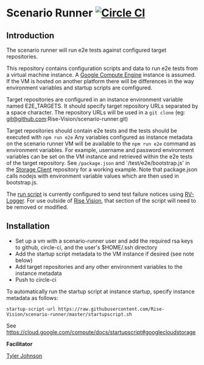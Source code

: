 # Scenario Runner  [![Circle CI](https://circleci.com/gh/Rise-Vision/scenario-runner/tree/master.svg?style=svg)](https://circleci.com/gh/Rise-Vision/scenario-runner/tree/master)
## Introduction

The scenario runner will run e2e tests against configured target repositories.

This repository contains configuration scripts and data to run e2e tests from a virtual machine instance.
A [Google Compute Engine](https://cloud.google.com/compute/) instance is assumed.  If the VM is hosted on another platform there will be differences in the way environment variables and startup scripts are comfigured.

Target repositories are configured in an instance environment variable named E2E_TARGETS.  It should specify target repository URLs separated by a space character.  The repository URLs will be used in a `git clone` (eg: git@github.com:Rise-Vision/scenario-runner.git)

Target repositories should contain e2e tests and the tests should be executed with `npm run e2e`
Any variables configured as instance metadata on the scenario runner VM will be available to the `npm run e2e` command as environment variables.  For example, username and password environment variables can be set on the VM instance and retrieved within the e2e tests of the target repository.  See `/package.json` and `/test/e2e/bootstrap.js' in the [Storage Client](https://github.com/Rise-Vision/storage-client) repository for a working example.  Note that package.json calls nodejs with environment variable values which are then used in bootstrap.js.

The [run script](https://github.com/Rise-Vision/scenario-runner/blob/master/run.sh) is currently configured to send test failure notices using [RV-Logger](https://github.com/Rise-Vision/rv-logger).  For use outside of [Rise Vision](http://www.risevision.com), that section of the script will need to be removed or modified.

## Installation

 - Set up a vm with a scenario-runner user and add the required rsa keys to github, circle-ci, and the user's $HOME/.ssh directory
 - Add the startup script metadata to the VM instance if desired (see note below)
 - Add target repositories and any other environment variables to the instance metadata
 - Push to circle-ci

To automatically run the startup script at instance startup, specify instance metadata as follows:
```
startup-script-url https://raw.githubusercontent.com/Rise-Vision/scenario-runner/master/startupscript.sh
```
See https://cloud.google.com/compute/docs/startupscript#googlecloudstorage


**Facilitator**

[Tyler Johnson](https://github.com/tejohnso "Tyler Johnson")
